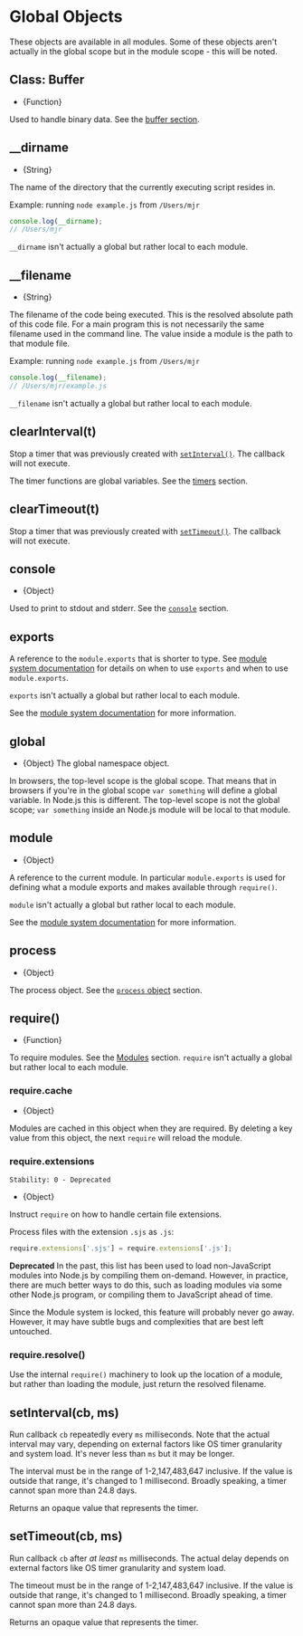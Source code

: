 # Global Objects

<!-- type=misc -->

These objects are available in all modules. Some of these objects aren't
actually in the global scope but in the module scope - this will be noted.

## Class: Buffer

<!-- type=global -->

* {Function}

Used to handle binary data. See the [buffer section][].

## __dirname

<!-- type=var -->

* {String}

The name of the directory that the currently executing script resides in.

Example: running `node example.js` from `/Users/mjr`

```js
console.log(__dirname);
// /Users/mjr
```

`__dirname` isn't actually a global but rather local to each module.

## __filename

<!-- type=var -->

* {String}

The filename of the code being executed.  This is the resolved absolute path
of this code file.  For a main program this is not necessarily the same
filename used in the command line.  The value inside a module is the path
to that module file.

Example: running `node example.js` from `/Users/mjr`

```js
console.log(__filename);
// /Users/mjr/example.js
```

`__filename` isn't actually a global but rather local to each module.

## clearInterval(t)

Stop a timer that was previously created with [`setInterval()`][]. The callback
will not execute.

<!--type=global-->

The timer functions are global variables. See the [timers][] section.

## clearTimeout(t)

Stop a timer that was previously created with [`setTimeout()`][]. The callback will
not execute.

## console

<!-- type=global -->

* {Object}

Used to print to stdout and stderr. See the [`console`][] section.

## exports

<!-- type=var -->

A reference to the `module.exports` that is shorter to type.
See [module system documentation][] for details on when to use `exports` and
when to use `module.exports`.

`exports` isn't actually a global but rather local to each module.

See the [module system documentation][] for more information.

## global

<!-- type=global -->

* {Object} The global namespace object.

In browsers, the top-level scope is the global scope. That means that in
browsers if you're in the global scope `var something` will define a global
variable. In Node.js this is different. The top-level scope is not the global
scope; `var something` inside an Node.js module will be local to that module.

## module

<!-- type=var -->

* {Object}

A reference to the current module. In particular
`module.exports` is used for defining what a module exports and makes
available through `require()`.

`module` isn't actually a global but rather local to each module.

See the [module system documentation][] for more information.

## process

<!-- type=global -->

* {Object}

The process object. See the [`process` object][] section.

## require()

<!-- type=var -->

* {Function}

To require modules. See the [Modules][] section.  `require` isn't actually a
global but rather local to each module.

### require.cache

* {Object}

Modules are cached in this object when they are required. By deleting a key
value from this object, the next `require` will reload the module.

### require.extensions

    Stability: 0 - Deprecated

* {Object}

Instruct `require` on how to handle certain file extensions.

Process files with the extension `.sjs` as `.js`:

```js
require.extensions['.sjs'] = require.extensions['.js'];
```

**Deprecated**  In the past, this list has been used to load
non-JavaScript modules into Node.js by compiling them on-demand.
However, in practice, there are much better ways to do this, such as
loading modules via some other Node.js program, or compiling them to
JavaScript ahead of time.

Since the Module system is locked, this feature will probably never go
away.  However, it may have subtle bugs and complexities that are best
left untouched.

### require.resolve()

Use the internal `require()` machinery to look up the location of a module,
but rather than loading the module, just return the resolved filename.

## setInterval(cb, ms)

Run callback `cb` repeatedly every `ms` milliseconds. Note that the actual
interval may vary, depending on external factors like OS timer granularity and
system load. It's never less than `ms` but it may be longer.

The interval must be in the range of 1-2,147,483,647 inclusive. If the value is
outside that range, it's changed to 1 millisecond. Broadly speaking, a timer
cannot span more than 24.8 days.

Returns an opaque value that represents the timer.

## setTimeout(cb, ms)

Run callback `cb` after *at least* `ms` milliseconds. The actual delay depends
on external factors like OS timer granularity and system load.

The timeout must be in the range of 1-2,147,483,647 inclusive. If the value is
outside that range, it's changed to 1 millisecond. Broadly speaking, a timer
cannot span more than 24.8 days.

Returns an opaque value that represents the timer.

[`console`]: console.html
[`process` object]: process.html#process_process
[`setInterval()`]: #globals_setinterval_cb_ms
[`setTimeout()`]: #globals_settimeout_cb_ms
[buffer section]: buffer.html
[module system documentation]: modules.html
[Modules]: modules.html#modules_modules
[timers]: timers.html
